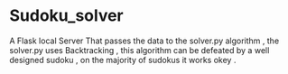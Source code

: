 # Sudoku_solver
A Flask local Server That passes the data to the solver.py algorithm , the solver.py uses Backtracking , this algorithm can be defeated by a well designed sudoku , 
on the majority of sudokus it works okey . 
